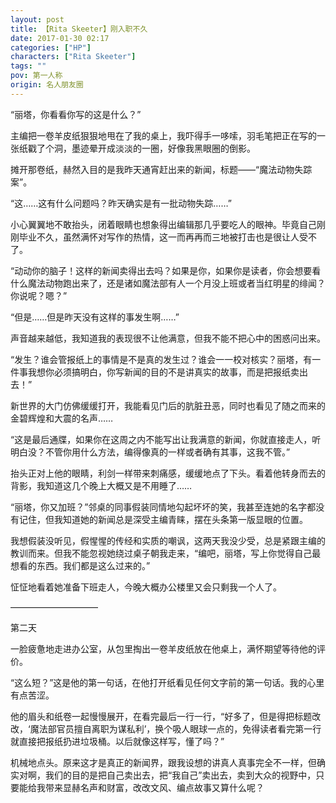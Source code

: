 ```yaml
---
layout: post
title: 【Rita Skeeter】刚入职不久
date: 2017-01-30 02:17
categories: ["HP"]
characters: ["Rita Skeeter"]
tags: ""
pov: 第一人称
origin: 名人朋友圈
---
```


“丽塔，你看看你写的这是什么？”

主编把一卷羊皮纸狠狠地甩在了我的桌上，我吓得手一哆嗦，羽毛笔把正在写的一张纸戳了个洞，墨迹晕开成淡淡的一圈，好像我黑眼圈的倒影。

摊开那卷纸，赫然入目的是我昨天通宵赶出来的新闻，标题——“魔法动物失踪案”。

“这……这有什么问题吗？昨天确实是有一批动物失踪……”

小心翼翼地不敢抬头，闭着眼睛也想象得出编辑那几乎要吃人的眼神。毕竟自己刚刚毕业不久，虽然满怀对写作的热情，这一而再再而三地被打击也是很让人受不了。

“动动你的脑子！这样的新闻卖得出去吗？如果是你，如果你是读者，你会想要看什么魔法动物跑出来了，还是诸如魔法部有人一个月没上班或者当红明星的绯闻？你说呢？嗯？”

“但是……但是昨天没有这样的事发生啊……”

声音越来越低，我知道我的表现很不让他满意，但我不能不把心中的困惑问出来。

“发生？谁会管报纸上的事情是不是真的发生过？谁会一一校对核实？丽塔，有一件事我想你必须搞明白，你写新闻的目的不是讲真实的故事，而是把报纸卖出去！”

新世界的大门仿佛缓缓打开，我能看见门后的肮脏丑恶，同时也看见了随之而来的金碧辉煌和大震的名声……

“这是最后通牒，如果你在这周之内不能写出让我满意的新闻，你就直接走人，听明白没？不管你用什么方法，编得像真的一样或者确有其事，这我不管。”

抬头正对上他的眼睛，利剑一样带来刺痛感，缓缓地点了下头。看着他转身而去的背影，我知道这几个晚上大概又是不用睡了……

“丽塔，你又加班？”邻桌的同事假装同情地勾起坏坏的笑，我甚至连她的名字都没有记住，但我知道她的新闻总是深受主编青睐，摆在头条第一版显眼的位置。

我想假装没听见，假惺惺的传经和实质的嘲讽，这两天我没少受，总是紧跟主编的教训而来。但我不能忽视她绕过桌子朝我走来，“编吧，丽塔，写上你觉得自己最想看的东西。我们都是这么过来的。”

怔怔地看着她准备下班走人，今晚大概办公楼里又会只剩我一个人了。

——————————

第二天

一脸疲惫地走进办公室，从包里掏出一卷羊皮纸放在他桌上，满怀期望等待他的评价。

“这么短？”这是他的第一句话，在他打开纸看见任何文字前的第一句话。我的心里有点苦涩。

他的眉头和纸卷一起慢慢展开，在看完最后一行一行，“好多了，但是得把标题改改，‘魔法部官员擅自离职为谋私利’，换个吸人眼球一点的，免得读者看完第一行就直接把报纸扔进垃圾桶。以后就像这样写，懂了吗？”

机械地点头。原来这才是真正的新闻界，跟我设想的讲真人真事完全不一样，但确实对啊，我们的目的是把自己卖出去，把“我自己”卖出去，卖到大众的视野中，只要能给我带来显赫名声和财富，改改文风、编点故事又算什么呢？
